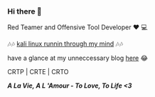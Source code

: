 ### Hi there 👋
 
Red Teamer and Offensive Tool Developer :heart: :computer: 

:notes::notes:  <a href="https://youtu.be/LycUI0mBWiw#notrickroll">kali linux runnin through my mind</a> :notes::notes:

have a glance at my unneccessary blog <a href="https://medium.com/@cpu0x00/about">here</a> 😂   

CRTP | CRTE | CRTO

***A La Vie, A L 'Amour - To Love, To Life <3***
